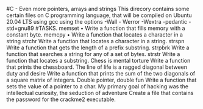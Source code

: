 #C - Even more pointers, arrays and strings This direcory contains some certain files on C programming language, that will be compiled on Ubuntu 20.04 LTS using gcc using the options -Wall - Werror -Wextra -pedantic -std=gnu89
#TASKS.
memset
• Write a function that fills memory with a constant byte.
memcpy • Write a function that locates a character in a string
strchr
Write a function that locates a character in a string.
strspn
Write a function that gets the length of a prefix substring.
strpbrk
Write a function that searches a string for any of a set of bytes.
strstr
Write a function that locates a substring.
Chess is mental torture
Write a function that prints the chessboard.
The line of life is a ragged diagonal between duty and desire
Write a function that prints the sum of the two diagonals of a square matrix of integers.
Double pointer, double fun
Write a function that sets the value of a pointer to a char.
My primary goal of hacking was the intellectual curiosity, the seduction of adventure
Create a file that contains the password for the crackme2 executable.
